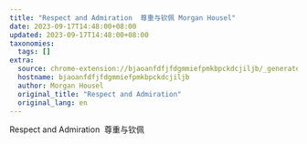 ```yaml
---
title: "Respect and Admiration  尊重与钦佩 Morgan Housel"
date: 2023-09-17T14:48:00+08:00
updated: 2023-09-17T14:48:00+08:00
taxonomies:
  tags: []
extra:
  source: chrome-extension://bjaoanfdfjfdgmmiefpmkbpckdcjiljb/_generated_background_page.html
  hostname: bjaoanfdfjfdgmmiefpmkbpckdcjiljb
  author: Morgan Housel
  original_title: "Respect and Admiration"
  original_lang: en
---
```


Respect and Admiration  尊重与钦佩
